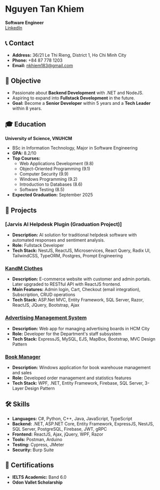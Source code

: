 # Nguyen Tan Khiem

**Software Engineer**  
[LinkedIn](https://www.linkedin.com/in/ntkhiem081203/)

## 📞 Contact
- **Address:** 36/21 Le Thi Rieng, District 1, Ho Chi Minh City
- **Phone:** +84 87 778 1203
- **Email:** nkhiem183@gmail.com

## 🎯 Objective
- Passionate about **Backend Development** with .NET and NodeJS.
- Aspiring to expand into **Fullstack Development** in the future.
- **Goal:** Become a **Senior Developer** within 5 years and a **Tech Leader** within 8 years.

## 🎓 Education
**University of Science, VNUHCM**  
- BSc in Information Technology, Major in Software Engineering  
- **GPA:** 8.2/10  
- **Top Courses:**  
  - Web Applications Development (9.8)  
  - Object-Oriented Programming (9.1)  
  - Computer Security (9.9)  
  - Windows Programming (9.2)  
  - Introduction to Databases (8.6)  
  - Software Testing (8.5)  
- **Expected Graduation:** September 2025

## 💼 Projects
### [Jarvis AI Helpdesk Plugin (Graduation Project)]
- **Description:** AI solution for traditional helpdesk software with automated responses and sentiment analysis.
- **Role:** Fullstack Developer
- **Tech Stack:** NestJS, ReactJS, Microservices, React Query, Radix UI, TailwindCSS, TypeORM, Postgres, Prompt Engineering

### [KandM Clothes](https://github.com/khiemnguyen812/KandM-Clothes)
- **Description:** E-commerce website with customer and admin portals. Later upgraded to RESTful API with ReactJS frontend.
- **Main Features:** Admin login, Cart, Checkout (email integration), Subscription, CRUD operations
- **Tech Stack:** ASP.Net MVC, Entity Framework, SQL Server, Razor, ReactJS, JQuery, Bootstrap, Ajax

### [Advertising Management System](https://github.com/ThienNhan2k3/DynamicWeb-Server)
- **Description:** Web app for managing advertising boards in HCM City
- **Role:** Developer for the Department's staff subsystem
- **Tech Stack:** ExpressJS, MySQL, EJS, MapBox, Bootstrap, MVC Design Pattern

### [Book Manager](https://github.com/ntdai21/BookManager/tree/master)
- **Description:** Windows application for book warehouse management and sales
- **Role:** Developed order management and statistics features
- **Tech Stack:** WPF, .NET, Entity Framework, Firebase, SQL Server, 3-Layer Design Pattern

## 🛠️ Skills
- **Languages:** C#, Python, C++, Java, JavaScript, TypeScript
- **Backend:** .NET, ASP.NET Core, Entity Framework, ExpressJS, NestJS, SQL Server, PostgreSQL, Firebase, JWT, gRPC
- **Frontend:** ReactJS, Ajax, jQuery, WPF, Razor
- **Tools:** Postman, Arduino
- **Testing:** Cypress, JMeter
- **Security:** Burp Suite

## 📜 Certifications
- **IELTS Academic:** Band 6.0
- **Odon Vallet Scholarship**

